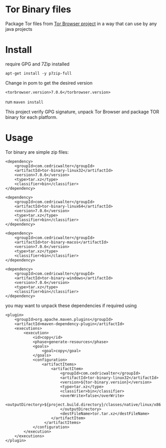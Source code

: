 # Tor Binary files

Package Tor files from [Tor Browser project](https://github.com/TheTorProject/gettorbrowser) in a way that can use by any java projects



# Install

require GPG and 7Zip installed

```apt-get install -y p7zip-full```

Change in pom to get the desired version

```<torbrowser.version>7.0.6</torbrowser.version>```

run ```maven install```

This project verify GPG signature, unpack Tor Browser and package TOR binary for each platform.


# Usage

Tor binary are simple zip files:

```
<dependency>
    <groupId>com.cedricwalter</groupId>
    <artifactId>tor-binary-linux32</artifactId>
    <version>7.0.6</version>
    <type>tar.xz</type>
    <classifier>bin</classifier>
</dependency>
```
```
<dependency>
    <groupId>com.cedricwalter</groupId>
    <artifactId>tor-binary-linux64</artifactId>
    <version>7.0.6</version>
    <type>tar.xz</type>
    <classifier>bin</classifier>
</dependency>
```
```
<dependency>
    <groupId>com.cedricwalter</groupId>
    <artifactId>tor-binary-macos</artifactId>
    <version>7.0.6</version>
    <type>tar.xz</type>
    <classifier>bin</classifier>
</dependency>
```
```
<dependency>
    <groupId>com.cedricwalter</groupId>
    <artifactId>tor-binary-windows</artifactId>
    <version>7.0.6</version>
    <type>tar.xz</type>
    <classifier>bin</classifier>
</dependency>
```

you may want to unpack these dependencies if required using
```
<plugin>
    <groupId>org.apache.maven.plugins</groupId>
    <artifactId>maven-dependency-plugin</artifactId>
    <executions>
        <execution>
            <id>copy</id>
            <phase>generate-resources</phase>
            <goals>
                <goal>copy</goal>
            </goals>
            <configuration>
                <artifactItems>
                    <artifactItem>
                        <groupId>com.cedricwalter</groupId>
                        <artifactId>tor-binary-linux32</artifactId>
                        <version>${tor-binary.version}</version>
                        <type>tar.xz</type>
                        <classifier>bin</classifier>
                        <overWrite>false</overWrite>
                        <outputDirectory>${project.build.directory}/classes/native/linux/x86
                        </outputDirectory>
                        <destFileName>tor.tar.xz</destFileName>
                    </artifactItem>
                 </artifactItems>
            </configuration>
        </execution>
    </executions>
</plugin>
```
